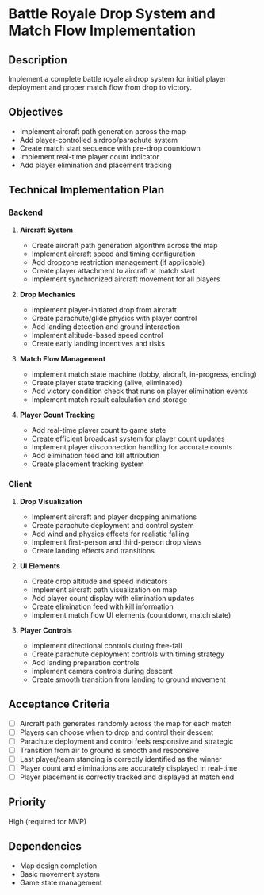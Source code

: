 # Battle Royale Drop System and Match Flow Implementation

## Description

Implement a complete battle royale airdrop system for initial player deployment and proper match flow from drop to victory.

## Objectives

- Implement aircraft path generation across the map
- Add player-controlled airdrop/parachute system
- Create match start sequence with pre-drop countdown
- Implement real-time player count indicator
- Add player elimination and placement tracking

## Technical Implementation Plan

### Backend

1. **Aircraft System**

   - Create aircraft path generation algorithm across the map
   - Implement aircraft speed and timing configuration
   - Add dropzone restriction management (if applicable)
   - Create player attachment to aircraft at match start
   - Implement synchronized aircraft movement for all players

2. **Drop Mechanics**

   - Implement player-initiated drop from aircraft
   - Create parachute/glide physics with player control
   - Add landing detection and ground interaction
   - Implement altitude-based speed control
   - Create early landing incentives and risks

3. **Match Flow Management**

   - Implement match state machine (lobby, aircraft, in-progress, ending)
   - Create player state tracking (alive, eliminated)
   - Add victory condition check that runs on player elimination events
   - Implement match result calculation and storage

4. **Player Count Tracking**

   - Add real-time player count to game state
   - Create efficient broadcast system for player count updates
   - Implement player disconnection handling for accurate counts
   - Add elimination feed and kill attribution
   - Create placement tracking system

### Client

1. **Drop Visualization**

   - Implement aircraft and player dropping animations
   - Create parachute deployment and control system
   - Add wind and physics effects for realistic falling
   - Implement first-person and third-person drop views
   - Create landing effects and transitions

2. **UI Elements**

   - Create drop altitude and speed indicators
   - Implement aircraft path visualization on map
   - Add player count display with elimination updates
   - Create elimination feed with kill information
   - Implement match flow UI elements (countdown, match state)

3. **Player Controls**

   - Implement directional controls during free-fall
   - Create parachute deployment controls with timing strategy
   - Add landing preparation controls
   - Implement camera controls during descent
   - Create smooth transition from landing to ground movement

## Acceptance Criteria

- [ ] Aircraft path generates randomly across the map for each match
- [ ] Players can choose when to drop and control their descent
- [ ] Parachute deployment and control feels responsive and strategic
- [ ] Transition from air to ground is smooth and responsive
- [ ] Last player/team standing is correctly identified as the winner
- [ ] Player count and eliminations are accurately displayed in real-time
- [ ] Player placement is correctly tracked and displayed at match end

## Priority

High (required for MVP)

## Dependencies

- Map design completion
- Basic movement system
- Game state management
